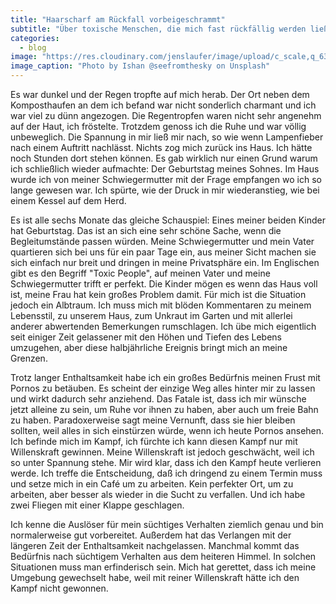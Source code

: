 ```yaml
---
title: "Haarscharf am Rückfall vorbeigeschrammt"
subtitle: "Über toxische Menschen, die mich fast rückfällig werden ließen und wie ich das Desaster gerade noch abwendete"
categories:
  - blog
image: "https://res.cloudinary.com/jenslaufer/image/upload/c_scale,q_63,w_1944/v1580912489/charles-kCpGrE0G8NE-unsplash.jpg"
image_caption: "Photo by Ishan @seefromthesky on Unsplash"
---
```


Es war dunkel und der Regen tropfte auf mich herab. Der Ort neben dem Komposthaufen an dem ich befand war nicht sonderlich charmant und ich war viel zu dünn angezogen. Die Regentropfen waren nicht sehr angenehm auf der Haut, ich fröstelte. Trotzdem genoss ich die Ruhe und war völlig unbeweglich. Die Spannung in mir ließ mir nach, so wie wenn Lampenfieber nach einem Auftritt nachlässt. Nichts zog mich zurück ins Haus. Ich hätte noch Stunden dort stehen können. Es gab wirklich nur einen Grund warum ich schließlich wieder aufmachte: Der Geburtstag meines Sohnes. Im Haus wurde ich von meiner Schwiegermutter mit der Frage empfangen wo ich so lange gewesen war. Ich spürte, wie der Druck in mir wiederanstieg, wie bei einem Kessel auf dem Herd.

Es ist alle sechs Monate das gleiche Schauspiel: Eines meiner beiden Kinder hat Geburtstag.
Das ist an sich eine sehr schöne Sache, wenn die Begleitumstände passen würden.
Meine Schwiegermutter und mein Vater quartieren sich bei uns für ein paar Tage ein, aus meiner Sicht machen sie sich einfach nur breit und dringen in meine Privatsphäre ein. Im Englischen gibt es den Begriff "Toxic People", auf meinen Vater und meine Schwiegermutter trifft er perfekt. Die Kinder mögen es wenn das Haus voll ist, meine Frau hat kein großes Problem damit. Für mich ist die Situation jedoch ein Albtraum. Ich muss mich mit blöden Kommentaren zu meinem Lebensstil, zu unserem Haus, zum Unkraut im Garten und mit allerlei anderer abwertenden Bemerkungen rumschlagen. Ich übe mich eigentlich seit einiger Zeit gelassener mit den Höhen und Tiefen des Lebens umzugehen, aber diese halbjährliche Ereignis bringt mich an meine Grenzen.

Trotz langer Enthaltsamkeit habe ich ein großes Bedürfnis meinen Frust mit Pornos zu betäuben. Es scheint der einzige Weg alles hinter mir zu lassen und wirkt dadurch sehr anziehend.
Das Fatale ist, dass ich mir wünsche jetzt alleine zu sein, um Ruhe vor ihnen zu haben, aber auch um freie Bahn zu haben. Paradoxerweise sagt meine Vernunft, dass sie hier bleiben sollten, weil alles in sich einstürzen würde, wenn ich heute Pornos ansehen. Ich befinde mich im Kampf, ich fürchte ich kann diesen Kampf nur mit Willenskraft gewinnen. Meine Willenskraft ist jedoch geschwächt, weil ich so unter Spannung stehe. Mir wird klar, dass ich den Kampf heute verlieren werde. Ich treffe die Entscheidung, daß ich dringend zu einem Termin muss und setze mich in ein Café um zu arbeiten. Kein perfekter Ort, um zu arbeiten, aber besser als wieder in die Sucht zu verfallen. Und ich habe zwei Fliegen mit einer Klappe geschlagen.

Ich kenne die Auslöser für mein süchtiges Verhalten ziemlich genau und bin normalerweise gut vorbereitet. Außerdem hat das Verlangen mit der längeren Zeit der Enthaltsamkeit nachgelassen.
Manchmal kommt das Bedürfnis nach süchtigem Verhalten aus dem heiteren Himmel. In solchen Situationen muss man erfinderisch sein. Mich hat gerettet, dass ich meine Umgebung gewechselt habe, weil mit reiner Willenskraft hätte ich den Kampf nicht gewonnen.
